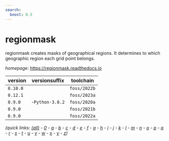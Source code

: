 ```yaml
---
search:
  boost: 0.5
---
```

# regionmask

regionmask creates masks of geographical regions. It determines to which geographic region each grid point belongs.

*homepage*: <https://regionmask.readthedocs.io>

version | versionsuffix | toolchain
--------|---------------|----------
``0.10.0`` |  | ``foss/2022b``
``0.12.1`` |  | ``foss/2023a``
``0.9.0`` | ``-Python-3.8.2`` | ``foss/2020a``
``0.9.0`` |  | ``foss/2021b``
``0.9.0`` |  | ``foss/2022a``


*(quick links: [(all)](../index.md) - [0](../0/index.md) - [a](../a/index.md) - [b](../b/index.md) - [c](../c/index.md) - [d](../d/index.md) - [e](../e/index.md) - [f](../f/index.md) - [g](../g/index.md) - [h](../h/index.md) - [i](../i/index.md) - [j](../j/index.md) - [k](../k/index.md) - [l](../l/index.md) - [m](../m/index.md) - [n](../n/index.md) - [o](../o/index.md) - [p](../p/index.md) - [q](../q/index.md) - [r](../r/index.md) - [s](../s/index.md) - [t](../t/index.md) - [u](../u/index.md) - [v](../v/index.md) - [w](../w/index.md) - [x](../x/index.md) - [y](../y/index.md) - [z](../z/index.md))*

